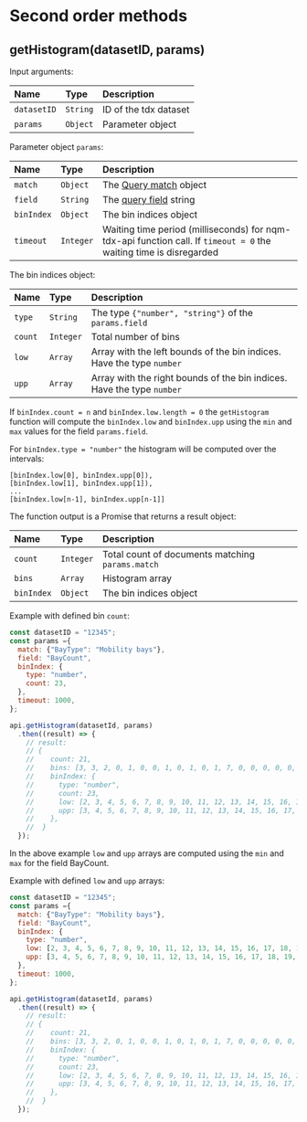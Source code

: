 # Second order methods

## getHistogram(datasetID, params)
Input arguments:

|Name|Type|Description|
|:---|:---|:---|
|```datasetID```|```String```|ID of the tdx dataset|
|```params```|```Object```|Parameter object|

Parameter object ```params```:

|Name|Type|Description|
|:---|:---|:---|
|```match```|```Object```|The [Query match](./params.md#query-match) object|
|```field```|```String```|The [query field](./params.md#query-field) string|
|```binIndex```|```Object```|The bin indices object|
|```timeout```|```Integer```|Waiting time period (milliseconds) for nqm-tdx-api function call. If ```timeout = 0``` the waiting time is disregarded|

The bin indices object:

|Name|Type|Description|
|:---|:---|:---|
|```type```|```String```|The type ```{"number", "string"}``` of the ```params.field```|
|```count```|```Integer```|Total number of bins|
|```low```|```Array```|Array with the left bounds of the bin indices. Have the type ```number```|
|```upp```|```Array```|Array with the right bounds of the bin indices. Have the type ```number```|

If ```binIndex.count = n``` and ```binIndex.low.length = 0``` the ```getHistogram``` function will compute
the ```binIndex.low``` and ```binIndex.upp``` using the ```min``` and ```max``` values for the field ```params.field```.

For ```binIndex.type = "number"``` the histogram will be computed over the intervals:

```
[binIndex.low[0], binIndex.upp[0]),
[binIndex.low[1], binIndex.upp[1]),
...
[binIndex.low[n-1], binIndex.upp[n-1]]
```

The function output is a Promise that returns a result object:

|Name|Type|Description|
|:---|:---|:---|
|```count```|```Integer```|Total count of documents matching ```params.match```|
|```bins```|```Array```|Histogram array|
|```binIndex```|```Object```|The bin indices object|

Example with defined bin ```count```:
```js
const datasetID = "12345";
const params ={
  match: {"BayType": "Mobility bays"},
  field: "BayCount",
  binIndex: {
    type: "number",
    count: 23,
  },
  timeout: 1000,
};

api.getHistogram(datasetId, params)
  .then((result) => {
    // result:
    // {
    //    count: 21,
    //    bins: [3, 3, 2, 0, 1, 0, 0, 1, 0, 1, 0, 1, 7, 0, 0, 0, 0, 0, 1, 0, 0, 0, 1],
    //    binIndex: {
    //      type: "number",
    //      count: 23,
    //      low: [2, 3, 4, 5, 6, 7, 8, 9, 10, 11, 12, 13, 14, 15, 16, 17, 18, 19, 20, 21, 22, 23, 24],
    //      upp: [3, 4, 5, 6, 7, 8, 9, 10, 11, 12, 13, 14, 15, 16, 17, 18, 19, 20, 21, 22, 23, 24, 25],
    //    },
    //  }
  });
```

In the above example ```low``` and ```upp``` arrays are computed using the ```min``` and ```max``` for the field BayCount.

Example with defined ```low``` and ```upp``` arrays:
```js
const datasetID = "12345";
const params ={
  match: {"BayType": "Mobility bays"},
  field: "BayCount",
  binIndex: {
    type: "number",
    low: [2, 3, 4, 5, 6, 7, 8, 9, 10, 11, 12, 13, 14, 15, 16, 17, 18, 19, 20, 21, 22, 23, 24],
    upp: [3, 4, 5, 6, 7, 8, 9, 10, 11, 12, 13, 14, 15, 16, 17, 18, 19, 20, 21, 22, 23, 24, 25],
  },
  timeout: 1000,
};

api.getHistogram(datasetId, params)
  .then((result) => {
    // result:
    // {
    //    count: 21,
    //    bins: [3, 3, 2, 0, 1, 0, 0, 1, 0, 1, 0, 1, 7, 0, 0, 0, 0, 0, 1, 0, 0, 0, 1],
    //    binIndex: {
    //      type: "number",
    //      count: 23,
    //      low: [2, 3, 4, 5, 6, 7, 8, 9, 10, 11, 12, 13, 14, 15, 16, 17, 18, 19, 20, 21, 22, 23, 24],
    //      upp: [3, 4, 5, 6, 7, 8, 9, 10, 11, 12, 13, 14, 15, 16, 17, 18, 19, 20, 21, 22, 23, 24, 25],
    //    },
    //  }
  });
```
